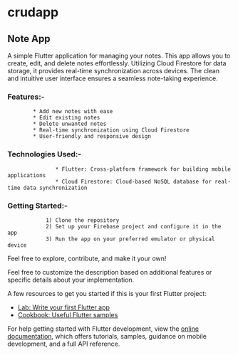 # crudapp

## Note App
A simple Flutter application for managing your notes. This app allows you to create, edit, and delete notes effortlessly. Utilizing Cloud Firestore for data storage, it provides real-time synchronization across devices. The clean and intuitive user interface ensures a seamless note-taking experience.

### Features:-
            * Add new notes with ease
            * Edit existing notes
            * Delete unwanted notes
            * Real-time synchronization using Cloud Firestore
            * User-friendly and responsive design
### Technologies Used:-
                   * Flutter: Cross-platform framework for building mobile applications
                   * Cloud Firestore: Cloud-based NoSQL database for real-time data synchronization
### Getting Started:-
                1) Clone the repository
                2) Set up your Firebase project and configure it in the app
                3) Run the app on your preferred emulator or physical device
Feel free to explore, contribute, and make it your own!

Feel free to customize the description based on additional features or specific details about your implementation.

A few resources to get you started if this is your first Flutter project:

- [Lab: Write your first Flutter app](https://docs.flutter.dev/get-started/codelab)
- [Cookbook: Useful Flutter samples](https://docs.flutter.dev/cookbook)

For help getting started with Flutter development, view the
[online documentation](https://docs.flutter.dev/), which offers tutorials,
samples, guidance on mobile development, and a full API reference.
